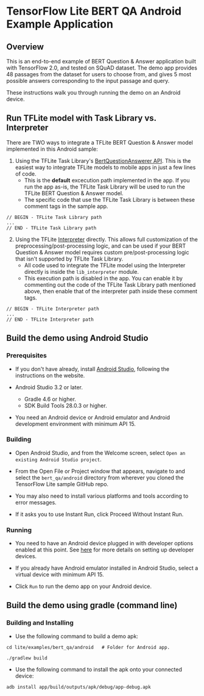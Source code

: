 # TensorFlow Lite BERT QA Android Example Application

## Overview

This is an end-to-end example of BERT Question & Answer application built with
TensorFlow 2.0, and tested on SQuAD dataset. The demo app provides 48 passages
from the dataset for users to choose from, and gives 5 most possible answers
corresponding to the input passage and query.

These instructions walk you through running the demo on an Android device.

## Run TFLite model with Task Library vs. Interpreter

There are TWO ways to integrate a TFLite BERT Question & Answer model implemented in this Android sample:
1. Using the TFLite Task Library's [BertQuestionAnswerer API](https://www.tensorflow.org/lite/inference_with_metadata/task_library/bert_question_answerer). This is the easiest way to integrate TFLite models to mobile apps in just a few lines of code.
    * This is the **default** excecution path implemented in the app. If you run the app as-is, the TFLite Task Library will be used to run the TFLite BERT Question & Answer model.
    * The specific code that use the TFLite Task Library is between these comment tags in the sample app.
```
// BEGIN - TFLite Task Library path
...
// END - TFLite Task Library path
```
    
2. Using the TFLite [Interpreter](https://www.tensorflow.org/lite/guide/inference) directly. This allows full customization of the preprocessing/post-processing logic, and can be used if your BERT Question & Answer model requires custom pre/post-processing logic that isn't supported by TFLite Task Library.
    * All code used to integrate the TFLite model using the Interpreter directly is inside the `lib_interpreter` module.
    * This execution path is disabled in the app. You can enable it by commenting out the code of the TFLite Task Library path mentioned above, then enable that of the interpreter path inside these comment tags.
```
// BEGIN - TFLite Interpreter path
...
// END - TFLite Interpreter path
```


## Build the demo using Android Studio

### Prerequisites

*   If you don't have already, install
    [Android Studio](https://developer.android.com/studio/index.html), following
    the instructions on the website.

*   Android Studio 3.2 or later.
    - Gradle 4.6 or higher.
    - SDK Build Tools 28.0.3 or higher.

*   You need an Android device or Android emulator and Android development
    environment with minimum API 15.

### Building

*   Open Android Studio, and from the Welcome screen, select `Open an existing
    Android Studio project`.

*   From the Open File or Project window that appears, navigate to and select
    the `bert_qa/android` directory from wherever you cloned the TensorFlow Lite
    sample GitHub repo.

*   You may also need to install various platforms and tools according to error
    messages.

*   If it asks you to use Instant Run, click Proceed Without Instant Run.

### Running

*   You need to have an Android device plugged in with developer options enabled
    at this point. See [here](https://developer.android.com/studio/run/device)
    for more details on setting up developer devices.

*   If you already have Android emulator installed in Android Studio, select a
    virtual device with minimum API 15.

*   Click `Run` to run the demo app on your Android device.

## Build the demo using gradle (command line)

### Building and Installing

*   Use the following command to build a demo apk:

```
cd lite/examples/bert_qa/android   # Folder for Android app.

./gradlew build
```

*   Use the following command to install the apk onto your connected device:

```
adb install app/build/outputs/apk/debug/app-debug.apk
```
